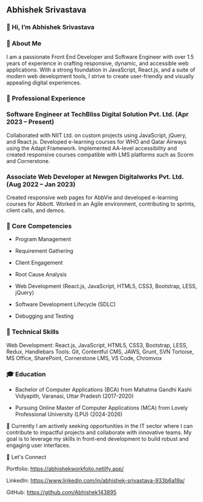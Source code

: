 ## Abhishek Srivastava

### 👋 Hi, I’m Abhishek Srivastava

### 🌟 About Me

I am a passionate Front End Developer and Software Engineer with over 1.5 years of experience in crafting responsive, dynamic, and accessible web applications. With a strong foundation in JavaScript, React.js, and a suite of modern web development tools, I strive to create user-friendly and visually appealing digital experiences.

### 💼 Professional Experience

### Software Engineer at TechBliss Digital Solution Pvt. Ltd. (Apr 2023 – Present)

Collaborated with NIIT Ltd. on custom projects using JavaScript, jQuery, and React.js.
Developed e-learning courses for WHO and Qatar Airways using the Adapt Framework.
Implemented AA-level accessibility and created responsive courses compatible with LMS platforms such as Scorm and Cornerstone.


### Associate Web Developer at Newgen Digitalworks Pvt. Ltd. (Aug 2022 – Jan 2023)

Created responsive web pages for AbbVie and developed e-learning courses for Abbott.
Worked in an Agile environment, contributing to sprints, client calls, and demos.


### 🚀 Core Competencies

- Program Management

- Requirement Gathering

- Client Engagement

- Root Cause Analysis

- Web Development (React.js, JavaScript, HTML5, CSS3, Bootstrap, LESS, jQuery)

- Software Development Lifecycle (SDLC)

- Debugging and Testing


### 🔧 Technical Skills

Web Development: React.js, JavaScript, HTML5, CSS3, Bootstrap, LESS, Redux, Handlebars
Tools: Git, Contentful CMS, JAWS, Grunt, SVN Tortoise, MS Office, SharePoint, Cornerstone LMS, VS Code, Chromvox

### 🎓 Education

- Bachelor of Computer Applications (BCA) from Mahatma Gandhi Kashi Vidyapith, Varanasi, Uttar Pradesh (2017-2020)

- Pursuing Online Master of Computer Applications (MCA) from Lovely Professional University (LPU) (2024-2026)

🌱 Currently I am actively seeking opportunities in the IT sector where I can contribute to impactful projects and collaborate with innovative teams. My goal is to leverage my skills in front-end development to build robust and engaging user interfaces.


💬 Let's Connect

Portfolio: https://abhishekworkfolio.netlify.app/

LinkedIn: https://www.linkedin.com/in/abhishek-srivastava-933b6a19a/

GitHub: https://github.com/Abhishek143895
